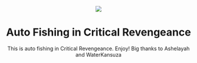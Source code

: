 <div align="center">
<picture>
  <img src="https://github.com/WaterKansuza/Fishing-CriticalRevengeance/blob/94b1b19025dd20fa7f27a8dae90c782a4b0897ca/FishingIcon.ico">
</picture>
  <h1 align="center">Auto Fishing in Critical Revengeance</h1> 
  This is auto fishing in Critical Revengeance. Enjoy!
  Big thanks to Ashelayah and WaterKansuza

</div>
